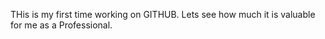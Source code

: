 THis is my first time working on GITHUB.
Lets see how much it is valuable for me as a Professional.
